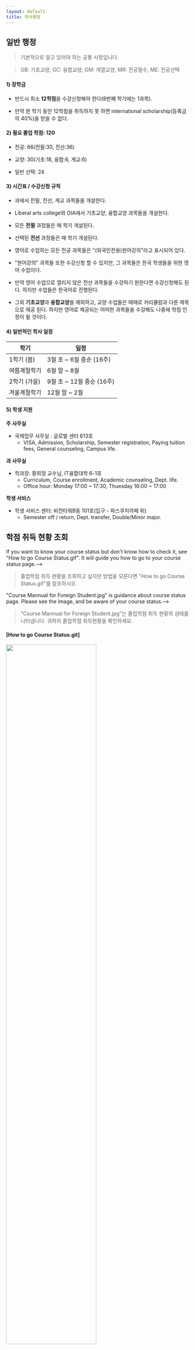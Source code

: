 ```yaml
---
layout: default
title: 학사행정
---
```


## 일반 행정
> 기본적으로 알고 있어야 하는 공통 사항입니다.

> GB: 기초교양<!--General-Basic-->, GC: 융합교양<!--General-Conversions-->, GM: 계열교양<!--General-Major-->, MR: 전공필수<!--Major-Mandatory-->, ME: 전공선택<!--Major-Elective-->

<!--#### 1) Scholarship-->
#### 1) 장학금
<!--- You must register at least **12 credits** (1 subject in 8th semester) every semester.-->
- 반드시 최소 **12학점**을 수강신청해야 한다(8번째 학기에는 1과목).
<!--- If you can't acquire 12 credits during one semester, you couldn't receive international scholarship(40% discount of tuition fee).-->
- 만약 한 학기 동안 12학점을 취득하지 못 하면 international scholarship(등록금의 40%)을 받을 수 없다.

<!--#### 2) Credit Requirements for graduation: 120-->
#### 2) 필요 졸업 학점: 120
<!--- Major: 66(MM:30, ME:36)-->
- 전공: 66(전필:30, 전선:36)
<!--- General Education 30(GB:18, GM:6, GC:6)-->
- 교양: 30(기초:18, 융합:6, 계교:6)
<!--- Extra units: 24-->
- 일반 선택: 24

<!--#### 3) Course offering / registration rules-->
#### 3) 시간표 / 수강신청 규칙
<!--- Department offer MM, ME, GM subjects.-->
- 과에서 전필, 전선, 계교 과목들을 개설한다.
<!--- Liberal arts college and OIA offer GB, GC subjects.-->
- Liberal arts college와 OIA에서 기초교양, 융합교양 과목들을 개설한다.
<!--- All **MM** courses are offered every semester.-->
- 모든 **전필** 과정들은 매 학기 개설된다.
<!--- Selected **ME** courses are offered every semester.-->
- 선택된 **전선** 과정들은 매 학기 개설된다.
<!--- Every major courses which are offered in english are marked as "(외국인전용)원어강의".-->
- 영어로 수업하는 모든 전공 과목들은 "(외국인전용)원어강의"라고 표시되어 있다.
<!--- You may also register "원어강의" subjects but thats are english lecture classes for korean students.-->
- "원어강의" 과목들 또한 수강신청 할 수 있지만, 그 과목들은 한국 학생들을 위한 영어 수업이다.
<!--- If you want to enroll any other **ME** subjects which are not open in english lecture you may register but lectures are conducted in korean.-->
- 만약 영어 수업으로 열리지 않은 전선 과목들을 수강하기 원한다면 수강신청해도 된다. 하지만 수업들은 한국어로 진행된다.
<!--- Except **GB** and **GM**, sometimes general subjects are offered different title as curriculum but you just take any subjects offered in english and that credits will be accepted later.-->
- 그외 **기초교양**과 **융합교양**을 제외하고, 교양 수업들은 때때로 커리큘럼과 다른 제목으로 제공 된다. 하지만 영어로 제공되는 어떠한 과목들을 수강해도 나중에 학점 인정이 될 것이다.

<!--#### 4) Academic Calendar in General-->
#### 4) 일반적인 학사 일정
<!--|Semester|Schedule|
|---|---|
|1st semester (Spring)|Early March ~ Mid. June (16 weeks)|
|Summer Vacation|	Late June ~ August|
|2nd semester (Fall)|Early September ~ Mid. December (16 weeks)|
|Winter Vacation|Late December ~ February|-->
|학기|일정|
|---|---|
|1학기 (봄)|3월 초 ~ 6월 중순 (16주)|
|여름계절학기|  6월 말 ~ 8월|
|2학기 (가을)|9월 초 ~ 12월 중순 (16주)|
|겨울계절학기|12월 말 ~ 2월|
 
<!--#### 5) Student support-->
#### 5) 학생 지원
<!--**Main contact point**-->
**주 사무실**
<!--- The office of international affairs: Room #613, Global center.-->
- 국제업무 사무실 : 글로벌 센터 613호
    - VISA, Admission, Scholarship, Semester registration, Paying tuition fees, General counseling, Campus life.

<!--**Department contact point**-->
**과 사무실**
<!--- Department chair: Prof. Hwang Hee Joung, Room #6-1, IT Building.-->
- 학과장: 황희정 교수님, IT융합대학 6-1호
    - Curriculum, Course enrollment, Academic counseling, Dept. life.
    - Office hour: Monday 17:00 ~ 17:30, Thuesday 16:00 ~ 17:00

<!--**Student service**-->
**학생 서비스**
<!--- Student service center: Room #101, Vision tower B (Entrance - behind the cafe pascucci)-->
- 학생 서비스 센터: 비전타워B동 101호(입구 - 파스쿠치까페 뒤)
    - Semester off / return, Dept. transfer, Double/Minor major.

## 학점 취득 현황 조회
<!--> If you want to know your course status but don't know how to check it, see "How to go Course Status.gif". It will guide you how to go to your course status page.-->
> 졸업학점 취득 현황을 조회하고 싶지만 방법을 모른다면 "How to go Course Status.gif"를 참조하시오.
<!--> "Course Mannual for Foreign Student.jpg" is guidance about course status page. Please see the image, and be aware of your course status.-->
> "Course Mannual for Foreign Student.jpg"는 졸업학점 취득 현황의 상태를 나타냅니다. 귀하의 졸업학점 취득현황을 확인하세요.

#### [How to go Course Status.git]
<img src="img/How to Go Course Status.gif" width="70%" height="70%">

<br>

#### [Course Mannual for Foreign Student.jpg]
<img src="img/Course_Mannual_for_Foreign_Student.JPG" width="70%" height="70%">



## 노트북 지원금 신청
## 전과 신청
## 커리큘럼
## 신청 가능 학점 수
## 수강 신청
## 외국인 강의 목록
## 등록금 고지서 출력
## 등록금 납부
